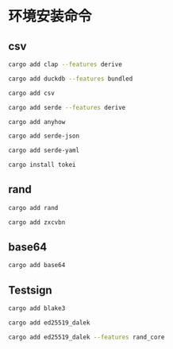 # 环境安装命令

## csv

```bash
cargo add clap --features derive

cargo add duckdb --features bundled

cargo add csv

cargo add serde --features derive

cargo add anyhow

cargo add serde-json

cargo add serde-yaml

cargo install tokei
```

## rand

```bash
cargo add rand

cargo add zxcvbn

```

## base64

```bash
cargo add base64

```

## Testsign

```bash
cargo add blake3

cargo add ed25519_dalek

cargo add ed25519_dalek --features rand_core
```
